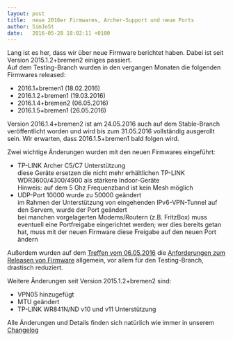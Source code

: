```yaml
---
layout: post
title:  neue 2016er Firmwares, Archer-Support und neue Ports
author: SimJoSt
date:   2016-05-28 18:02:11 +0100
---
```

Lang ist es her, dass wir über neue Firmware berichtet haben. Dabei ist seit Version 2015.1.2+bremen2 einiges passiert.  
Auf dem Testing-Branch wurden in den vergangen Monaten die folgenden Firmwares released:

- 2016.1+bremen1 (18.02.2016)
- 2016.1.2+bremen1 (19.03.2016)
- 2016.1.4+bremen2 (06.05.2016)
- 2016.1.5+bremen1 (26.05.2016)

Version 2016.1.4+bremen2 ist am 24.05.2016 auch auf dem Stable-Branch veröffentlicht worden und wird bis zum 31.05.2016 vollständig ausgerollt sein. Wir erwarten, dass 2016.1.5+bremen1 bald folgen wird.

Zwei wichtige Änderungen wurden mit den neuen Firmwares eingeführt:

- TP-LINK Archer C5/C7 Unterstützung  
  diese Geräte ersetzen die nicht mehr erhältlichen TP-LINK WDR3600/4300/4900 als stärkere Indoor-Geräte  
  Hinweis: auf dem 5 Ghz Frequenzband ist kein Mesh möglich
- UDP-Port 10000 wurde zu 50000 geändert  
  im Rahmen der Unterstützung von eingehenden IPv6-VPN-Tunnel auf den Servern, wurde der Port geändert  
  bei manchen vorgelagerten Modems/Routern (z.B. FritzBox) muss eventuell eine Portfreigabe eingerichtet werden; wer dies bereits getan hat, muss mit der neuen Firmware diese Freigabe auf den neuen Port ändern

Außerdem wurden auf dem [Treffen vom 06.05.2016](https://wiki.bremen.freifunk.net/Treffen/2016_05_06#protokoll_firmware) die [Anforderungen zum Releasen von Firmware](https://wiki.bremen.freifunk.net/Anleitungen/Firmware-herausbringen#firmware-testen) allgemein, vor allem für den Testing-Branch, drastisch reduziert.

Weitere Änderungen seit Version 2015.1.2+bremen2 sind:

- VPN05 hinzugefügt
- MTU geändert
- TP-LINK WR841N/ND v10 und v11 Unterstützung

Alle Änderungen und Details finden sich natürlich wie immer in unserem [Changelog](https://wiki.bremen.freifunk.net/Firmware/Changelog#freifunk-bremen-versionen_2016-1-5-bremen1)
